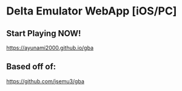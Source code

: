 # Delta Emulator WebApp [iOS/PC]
## Start Playing NOW!
https://ayunami2000.github.io/gba
## Based off of:
https://github.com/jsemu3/gba

